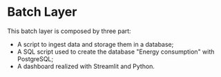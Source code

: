 # Batch Layer

This batch layer is composed by three part:
- A script to ingest data and storage them in a database;
- A SQL script used to create the database "Energy consumption" with PostgreSQL;
- A dashboard realized with Streamlit and Python.